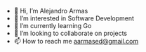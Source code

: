 - 👋 Hi, I’m Alejandro Armas
- 👀 I’m interested in Software Development
- 🌱 I’m currently learning Go
- 💞️ I’m looking to collaborate on projects
- 📫 How to reach me aarmased@gmail.com

<!---
alearmas/alearmas is a ✨ special ✨ repository because its `README.md` (this file) appears on your GitHub profile.
You can click the Preview link to take a look at your changes.
--->
